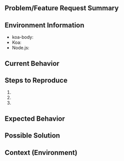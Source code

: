 ## Problem/Feature Request Summary

<!--- Include an overall summary of the issue or feature -->

## Environment Information

- koa-body: <!--- What version of koa-body are you using -->
- Koa: <!--- What version of Koa are you using -->
- Node.js: <!--- What version of Node.js are you using -->

## Current Behavior

<!--- Tell us what happens instead of the expected behavior -->

## Steps to Reproduce

<!--- Provide a link to a live example, or an unambiguous set of steps to -->
<!--- reproduce this bug. Include code to reproduce, if relevant. -->

1.
2.
3.

## Expected Behavior

<!--- Tell us what should happen -->

## Possible Solution

<!--- Not obligatory, but suggest a fix -->

## Context (Environment)

<!--- How has this issue affected you? What are you trying to accomplish? -->
<!--- Providing context helps us come up with a solution that is most useful in the real world -->

<!--- Provide a general summary of the issue in the Title above -->
